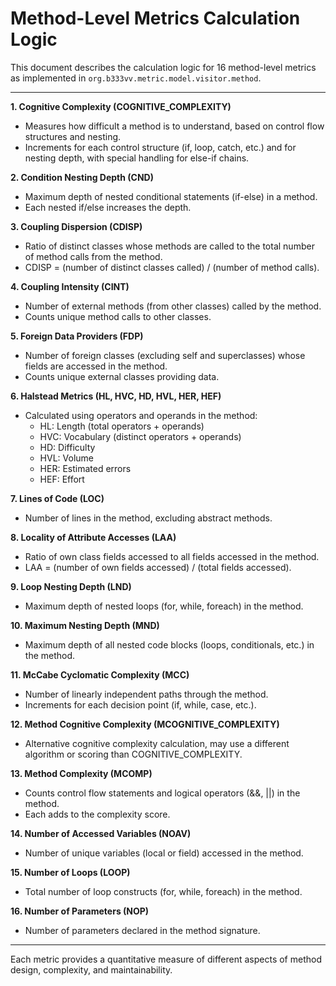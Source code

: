 # Method-Level Metrics Calculation Logic

This document describes the calculation logic for 16 method-level metrics as implemented in `org.b333vv.metric.model.visitor.method`.

---

**1. Cognitive Complexity (COGNITIVE_COMPLEXITY)**
- Measures how difficult a method is to understand, based on control flow structures and nesting.
- Increments for each control structure (if, loop, catch, etc.) and for nesting depth, with special handling for else-if chains.

**2. Condition Nesting Depth (CND)**
- Maximum depth of nested conditional statements (if-else) in a method.
- Each nested if/else increases the depth.

**3. Coupling Dispersion (CDISP)**
- Ratio of distinct classes whose methods are called to the total number of method calls from the method.
- CDISP = (number of distinct classes called) / (number of method calls).

**4. Coupling Intensity (CINT)**
- Number of external methods (from other classes) called by the method.
- Counts unique method calls to other classes.

**5. Foreign Data Providers (FDP)**
- Number of foreign classes (excluding self and superclasses) whose fields are accessed in the method.
- Counts unique external classes providing data.

**6. Halstead Metrics (HL, HVC, HD, HVL, HER, HEF)**
- Calculated using operators and operands in the method:
  - HL: Length (total operators + operands)
  - HVC: Vocabulary (distinct operators + operands)
  - HD: Difficulty
  - HVL: Volume
  - HER: Estimated errors
  - HEF: Effort

**7. Lines of Code (LOC)**
- Number of lines in the method, excluding abstract methods.

**8. Locality of Attribute Accesses (LAA)**
- Ratio of own class fields accessed to all fields accessed in the method.
- LAA = (number of own fields accessed) / (total fields accessed).

**9. Loop Nesting Depth (LND)**
- Maximum depth of nested loops (for, while, foreach) in the method.

**10. Maximum Nesting Depth (MND)**
- Maximum depth of all nested code blocks (loops, conditionals, etc.) in the method.

**11. McCabe Cyclomatic Complexity (MCC)**
- Number of linearly independent paths through the method.
- Increments for each decision point (if, while, case, etc.).

**12. Method Cognitive Complexity (MCOGNITIVE_COMPLEXITY)**
- Alternative cognitive complexity calculation, may use a different algorithm or scoring than COGNITIVE_COMPLEXITY.

**13. Method Complexity (MCOMP)**
- Counts control flow statements and logical operators (&&, ||) in the method.
- Each adds to the complexity score.

**14. Number of Accessed Variables (NOAV)**
- Number of unique variables (local or field) accessed in the method.

**15. Number of Loops (LOOP)**
- Total number of loop constructs (for, while, foreach) in the method.

**16. Number of Parameters (NOP)**
- Number of parameters declared in the method signature.

---

Each metric provides a quantitative measure of different aspects of method design, complexity, and maintainability.
